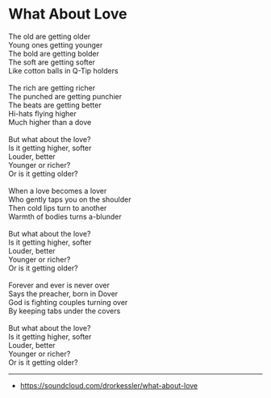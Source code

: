 # What About Love

The old are getting older\
Young ones getting younger\
The bold are getting bolder\
The soft are getting softer\
Like cotton balls in Q-Tip holders\
\
The rich are getting richer\
The punched are getting punchier\
The beats are getting better\
Hi-hats flying higher\
Much higher than a dove\
\
But what about the love?\
Is it getting higher, softer\
Louder, better\
Younger or richer?\
Or is it getting older?\
\
When a love becomes a lover\
Who gently taps you on the shoulder\
Then cold lips turn to another\
Warmth of bodies turns a-blunder\
\
But what about the love?\
Is it getting higher, softer\
Louder, better\
Younger or richer?\
Or is it getting older?\
\
Forever and ever is never over\
Says the preacher, born in Dover\
God is fighting couples turning over\
By keeping tabs under the covers\
\
But what about the love?\
Is it getting higher, softer\
Louder, better\
Younger or richer?\
Or is it getting older?

---
- https://soundcloud.com/drorkessler/what-about-love

